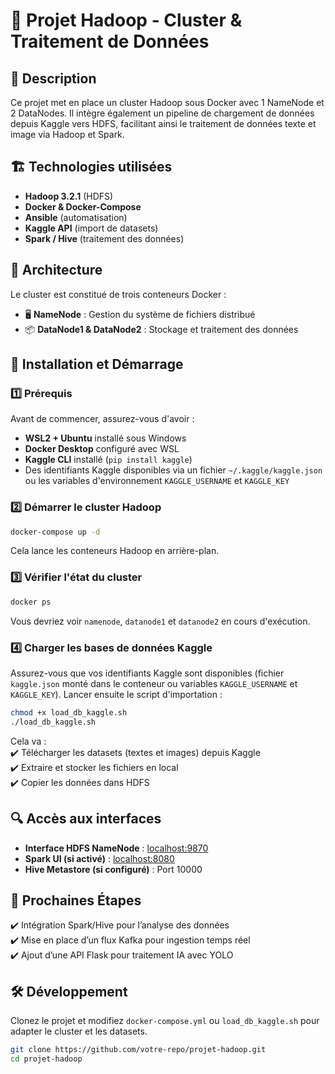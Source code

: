 # 🚀 Projet Hadoop - Cluster & Traitement de Données  

## 📌 Description  
Ce projet met en place un cluster Hadoop sous Docker avec 1 NameNode et 2 DataNodes. Il intègre également un pipeline de chargement de données depuis Kaggle vers HDFS, facilitant ainsi le traitement de données texte et image via Hadoop et Spark.  

## 🏗️ Technologies utilisées  
- **Hadoop 3.2.1** (HDFS)  
- **Docker & Docker-Compose**  
- **Ansible** (automatisation)  
- **Kaggle API** (import de datasets)  
- **Spark / Hive** (traitement des données)  

## 📂 Architecture  
Le cluster est constitué de trois conteneurs Docker :  
- 🖥️ **NameNode** : Gestion du système de fichiers distribué  
- 📦 **DataNode1 & DataNode2** : Stockage et traitement des données  

## 🚀 Installation et Démarrage  

### 1️⃣ Prérequis  
Avant de commencer, assurez-vous d'avoir :
- **WSL2 + Ubuntu** installé sous Windows
- **Docker Desktop** configuré avec WSL
- **Kaggle CLI** installé (`pip install kaggle`)
- Des identifiants Kaggle disponibles via un fichier `~/.kaggle/kaggle.json` ou
  les variables d'environnement `KAGGLE_USERNAME` et `KAGGLE_KEY`

### 2️⃣ Démarrer le cluster Hadoop  
```bash  
docker-compose up -d  
```  
Cela lance les conteneurs Hadoop en arrière-plan.  

### 3️⃣ Vérifier l'état du cluster  
```bash  
docker ps  
```  
Vous devriez voir `namenode`, `datanode1` et `datanode2` en cours d'exécution.  

### 4️⃣ Charger les bases de données Kaggle
Assurez-vous que vos identifiants Kaggle sont disponibles (fichier `kaggle.json`
monté dans le conteneur ou variables `KAGGLE_USERNAME` et `KAGGLE_KEY`).
Lancer ensuite le script d'importation :
```bash  
chmod +x load_db_kaggle.sh  
./load_db_kaggle.sh  
```  
Cela va :  
✔️ Télécharger les datasets (textes et images) depuis Kaggle  
✔️ Extraire et stocker les fichiers en local  
✔️ Copier les données dans HDFS  

## 🔍 Accès aux interfaces  
- **Interface HDFS NameNode** : [localhost:9870](http://localhost:9870)  
- **Spark UI (si activé)** : [localhost:8080](http://localhost:8080)  
- **Hive Metastore (si configuré)** : Port 10000  

## 📌 Prochaines Étapes  
✔️ Intégration Spark/Hive pour l’analyse des données  
✔️ Mise en place d’un flux Kafka pour ingestion temps réel  
✔️ Ajout d’une API Flask pour traitement IA avec YOLO  

## 🛠️ Développement  
Clonez le projet et modifiez `docker-compose.yml` ou `load_db_kaggle.sh` pour adapter le cluster et les datasets.  
```bash  
git clone https://github.com/votre-repo/projet-hadoop.git  
cd projet-hadoop  
```  
